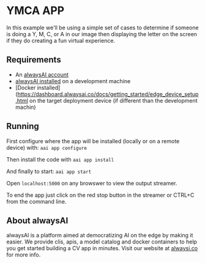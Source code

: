 # YMCA APP
In this example we'll be using a simple set of cases to determine if someone is doing a Y, M, C, or A in our image
then displaying the letter on the screen if they do creating a fun virtual experience.

## Requirements
- An [alwaysAI account](https://www.alwaysai.co/auth?register=true)
- [alwaysAI installed](https://dashboard.alwaysai.co/docs/getting_started/development_computer_setup.html) on a development machine
- [Docker installed](https://dashboard.alwaysai.co/docs/getting_started/edge_device_setup.html on the target deployment device (if different than the development machin)

## Running
First configure where the app will be installed (locally or on a remote device) with: `aai app configure`

Then install the code with `aai app install`

And finally to start: `aai app start`

Open `localhost:5000` on any browswer to view the output streamer.

To end the app just click on the red stop button in the streamer or CTRL+C from the command line.

## About alwaysAI
alwaysAI is a platform aimed at democratizing AI on the edge by making it easier. We provide clis, apis, a model catalog and docker containers to help you get started building a CV app in minutes. Visit our website at [alwaysi.co](https://www.alwaysai.co) for more info.
